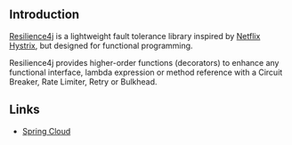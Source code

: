 ## Introduction

[Resilience4j](https://resilience4j.readme.io/) is a lightweight fault tolerance library inspired by [Netflix Hystrix](/docs/CS/Framework/Spring_Cloud/Hystrix.md), but designed for functional programming.

Resilience4j provides higher-order functions (decorators) to enhance any functional interface, lambda expression or method reference with a Circuit Breaker, Rate Limiter, Retry or Bulkhead.





## Links

- [Spring Cloud](/docs/CS/Framework/Spring_Cloud/Spring_Cloud.md?id=circuit-breaker)